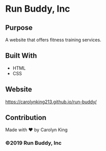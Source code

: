 # Run Buddy, Inc

## Purpose
A website that offers fitness training services. 

## Built With 
* HTML 
* CSS

## Website
https://carolynking213.github.io/run-buddy/

## Contribution 
Made with ❤️ by Carolyn King

### ©️2019 Run Buddy, Inc 
